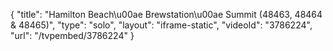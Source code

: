 {
    "title": "Hamilton Beach\u00ae Brewstation\u00ae Summit (48463, 48464 & 48465)",
    "type": "solo",
    "layout": "iframe-static",
    "videoId": "3786224",
    "url": "\/tvpembed\/3786224"
}